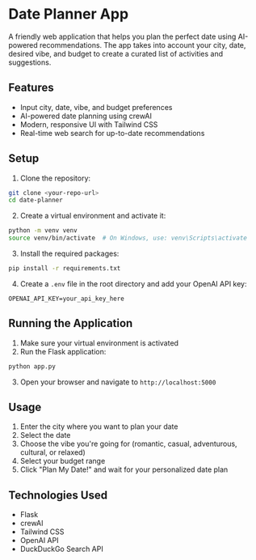 # Date Planner App

A friendly web application that helps you plan the perfect date using AI-powered recommendations. The app takes into account your city, date, desired vibe, and budget to create a curated list of activities and suggestions.

## Features

- Input city, date, vibe, and budget preferences
- AI-powered date planning using crewAI
- Modern, responsive UI with Tailwind CSS
- Real-time web search for up-to-date recommendations

## Setup

1. Clone the repository:
```bash
git clone <your-repo-url>
cd date-planner
```

2. Create a virtual environment and activate it:
```bash
python -m venv venv
source venv/bin/activate  # On Windows, use: venv\Scripts\activate
```

3. Install the required packages:
```bash
pip install -r requirements.txt
```

4. Create a `.env` file in the root directory and add your OpenAI API key:
```
OPENAI_API_KEY=your_api_key_here
```

## Running the Application

1. Make sure your virtual environment is activated
2. Run the Flask application:
```bash
python app.py
```
3. Open your browser and navigate to `http://localhost:5000`

## Usage

1. Enter the city where you want to plan your date
2. Select the date
3. Choose the vibe you're going for (romantic, casual, adventurous, cultural, or relaxed)
4. Select your budget range
5. Click "Plan My Date!" and wait for your personalized date plan

## Technologies Used

- Flask
- crewAI
- Tailwind CSS
- OpenAI API
- DuckDuckGo Search API 